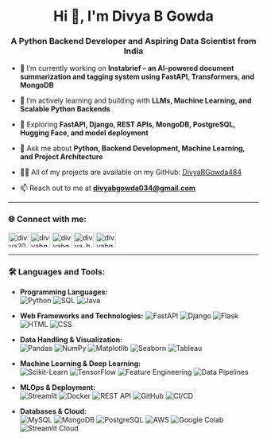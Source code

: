<h1 align="center">Hi 👋, I'm Divya B Gowda</h1>
<h3 align="center">A Python Backend Developer and Aspiring Data Scientist from India</h3>

- 🔭 I’m currently working on **Instabrief – an AI-powered document summarization and tagging system using FastAPI, Transformers, and MongoDB**

- 🌱 I’m actively learning and building with **LLMs, Machine Learning, and Scalable Python Backends**

- 🧠 Exploring **FastAPI, Django, REST APIs, MongoDB, PostgreSQL, Hugging Face, and model deployment**

- 💬 Ask me about **Python, Backend Development, Machine Learning, and Project Architecture**

- 👨‍💻 All of my projects are available on my GitHub: [DivyaBGowda484](https://github.com/DivyaBGowda484)

- 📫 Reach out to me at **divyabgowda034@gmail.com**

---

<h3 align="left">🌐 Connect with me:</h3>
<p align="left">
<a href="https://linkedin.com/in/divya2004" target="blank"><img align="center" src="https://raw.githubusercontent.com/rahuldkjain/github-profile-readme-generator/master/src/images/icons/Social/linked-in-alt.svg" alt="divya2004" height="30" width="40" /></a>
<a href="https://kaggle.com/divyabgowda23" target="blank"><img align="center" src="https://raw.githubusercontent.com/rahuldkjain/github-profile-readme-generator/master/src/images/icons/Social/kaggle.svg" alt="divyabgowda23" height="30" width="40" /></a>
<a href="https://www.hackerrank.com/divyabgowda2004" target="blank"><img align="center" src="https://raw.githubusercontent.com/rahuldkjain/github-profile-readme-generator/master/src/images/icons/Social/hackerrank.svg" alt="divyabgowda2004" height="30" width="40" /></a>
<a href="https://www.leetcode.com/divya_b_gowda" target="blank"><img align="center" src="https://raw.githubusercontent.com/rahuldkjain/github-profile-readme-generator/master/src/images/icons/Social/leet-code.svg" alt="divya_b_gowda" height="30" width="40" /></a>
<a href="https://auth.geeksforgeeks.org/user/divyabgowda2004" target="blank"><img align="center" src="https://raw.githubusercontent.com/rahuldkjain/github-profile-readme-generator/master/src/images/icons/Social/geeks-for-geeks.svg" alt="divyabgowda2004" height="30" width="40" /></a>
</p>

---

<h3 align="left">🛠️ Languages and Tools:</h3>

- **Programming Languages:**  
  ![Python](https://img.shields.io/badge/Python-3776AB?style=for-the-badge&logo=python&logoColor=white)
  ![SQL](https://img.shields.io/badge/SQL-4479A1?style=for-the-badge&logo=postgresql&logoColor=white)
  ![Java](https://img.shields.io/badge/Java-007396?style=for-the-badge&logo=java&logoColor=white)

- **Web Frameworks and Technologies:**
  ![FastAPI](https://img.shields.io/badge/FastAPI-009688?style=for-the-badge&logo=fastapi&logoColor=white)
  ![Django](https://img.shields.io/badge/Django-092E20?style=for-the-badge&logo=django&logoColor=white)
  ![Flask](https://img.shields.io/badge/Flask-000000?style=for-the-badge&logo=flask&logoColor=white)
  ![HTML](https://img.shields.io/badge/HTML5-E34F26?style=for-the-badge&logo=html5&logoColor=white)
  ![CSS](https://img.shields.io/badge/CSS3-1572B6?style=for-the-badge&logo=css3&logoColor=white)

- **Data Handling & Visualization:**  
  ![Pandas](https://img.shields.io/badge/Pandas-150458?style=for-the-badge&logo=pandas&logoColor=white)
  ![NumPy](https://img.shields.io/badge/NumPy-013243?style=for-the-badge&logo=numpy&logoColor=white)
  ![Matplotlib](https://img.shields.io/badge/Matplotlib-11557C?style=for-the-badge&logo=matplotlib&logoColor=white)
  ![Seaborn](https://img.shields.io/badge/Seaborn-2D3F6C?style=for-the-badge)
  ![Tableau](https://img.shields.io/badge/Tableau-E97627?style=for-the-badge&logo=tableau&logoColor=white)

- **Machine Learning & Deep Learning:**  
  ![Scikit-Learn](https://img.shields.io/badge/Scikit--Learn-F7931E?style=for-the-badge&logo=scikit-learn&logoColor=white)
  ![TensorFlow](https://img.shields.io/badge/TensorFlow-FF6F00?style=for-the-badge&logo=tensorflow&logoColor=white)
  ![Feature Engineering](https://img.shields.io/badge/Feature%20Engineering-009688?style=for-the-badge)
  ![Data Pipelines](https://img.shields.io/badge/Data%20Pipelines-607D8B?style=for-the-badge)

- **MLOps & Deployment:**  
  ![Streamlit](https://img.shields.io/badge/Streamlit-FF4B4B?style=for-the-badge&logo=streamlit&logoColor=white)
  ![Docker](https://img.shields.io/badge/Docker-2496ED?style=for-the-badge&logo=docker&logoColor=white)
  ![REST API](https://img.shields.io/badge/REST%20API-00599C?style=for-the-badge)
  ![GitHub](https://img.shields.io/badge/GitHub-181717?style=for-the-badge&logo=github&logoColor=white)
  ![CI/CD](https://img.shields.io/badge/CI%2FCD-blue?style=for-the-badge)

- **Databases & Cloud:**  
  ![MySQL](https://img.shields.io/badge/MySQL-4479A1?style=for-the-badge&logo=mysql&logoColor=white)
  ![MongoDB](https://img.shields.io/badge/MongoDB-4EA94B?style=for-the-badge&logo=mongodb&logoColor=white)
  ![PostgreSQL](https://img.shields.io/badge/PostgreSQL-336791?style=for-the-badge&logo=postgresql&logoColor=white)
  ![AWS](https://img.shields.io/badge/AWS-232F3E?style=for-the-badge&logo=amazon-aws&logoColor=white)
  ![Google Colab](https://img.shields.io/badge/Google%20Colab-F9AB00?style=for-the-badge&logo=googlecolab&logoColor=black)
  ![Streamlit Cloud](https://img.shields.io/badge/Streamlit%20Cloud-FF4B4B?style=for-the-badge)
